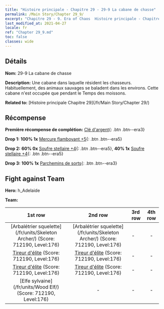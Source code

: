 ```yaml
---
title: "Histoire principale - Chapitre 29 - 29-9 La cabane de chasse"
permalink: /Main Story/Chapter 29_9/
excerpt: "Chapitre 29 - 9. Era of Chaos  Histoire principale - Chapitre 29_9. 29-9 La cabane de chasse"
last_modified_at: 2021-04-27
locale: fr
ref: "Chapter 29_9.md"
toc: false
classes: wide
---
```


## Détails

 **Nom:** 29-9 La cabane de chasse

 **Description:** Une cabane dans laquelle résident les chasseurs. Habituellement, des animaux sauvages se baladent dans les environs. Cette cabane n'est occupée que pendant le Temps des moissons.

 **Related to:** [Histoire principale Chapitre 29](/fr/Main Story/Chapter 29/)

## Récompense

 **Première récompense de complétion:** [Clé d'argent](/ItemsFR/con_693/){: .btn .btn--era3}

 **Drop 1:** **100% 1x** [Mercure flamboyant +5](/ItemsFR/mat_98/){: .btn .btn--era5}

 **Drop 2:** **60% 0x** [Soufre stellaire +4](/ItemsFR/mat_92/){: .btn .btn--era5}, **40% 1x** [Soufre stellaire +4](/ItemsFR/mat_92/){: .btn .btn--era5}

 **Drop 3:** **100% 1x** [Parchemins de sorts](/ItemsFR/con_694/){: .btn .btn--era3}


## Fight against Team
 **Hero:** h_Adelaide

 **Team:**


  | 1st row | 2nd row | 3rd row | 4th row |
  |:----:|:----:|:----|:----:|
  | [Arbalétrier squelette](/fr/units/Skeleton Archer/) (Score: 712190, Level:176)  | [Arbalétrier squelette](/fr/units/Skeleton Archer/) (Score: 712190, Level:176)  | - | - |
  | [Tireur d'élite](/fr/units/Sharpshooter/) (Score: 712190, Level:176)  | [Tireur d'élite](/fr/units/Sharpshooter/) (Score: 712190, Level:176)  | - | - |
  | [Tireur d'élite](/fr/units/Sharpshooter/) (Score: 712190, Level:176)  | [Tireur d'élite](/fr/units/Sharpshooter/) (Score: 712190, Level:176)  | - | - |
  | [Elfe sylvaine](/fr/units/Wood Elf/) (Score: 712190, Level:176)  | - | - | - |


